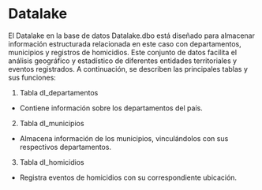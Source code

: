 # Datalake

El Datalake en la base de datos Datalake.dbo está diseñado para almacenar información estructurada relacionada en este caso con departamentos, municipios y registros de homicidios. Este conjunto de datos facilita el análisis geográfico y estadístico de diferentes entidades territoriales y eventos registrados. A continuación, se describen las principales tablas y sus funciones:

1. Tabla dl_departamentos
- Contiene información sobre los departamentos del país.

2. Tabla dl_municipios
- Almacena información de los municipios, vinculándolos con sus respectivos departamentos.

3. Tabla dl_homicidios
-  Registra eventos de homicidios con su correspondiente ubicación.




